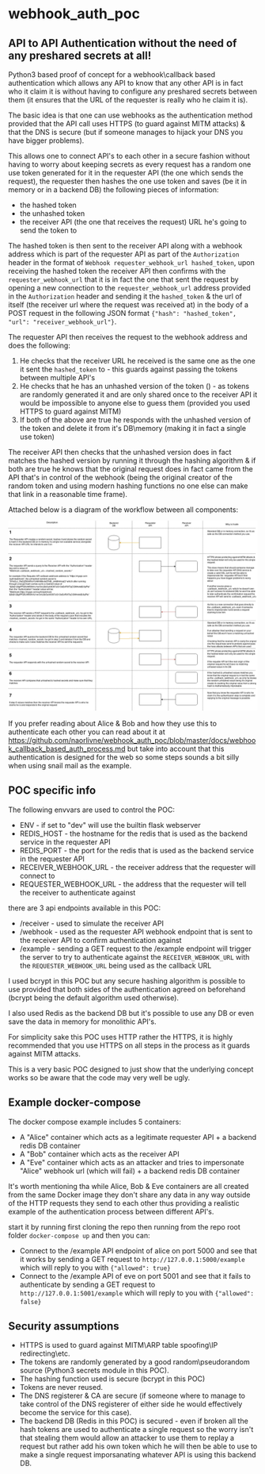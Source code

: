 # webhook_auth_poc

## API to API Authentication without the need of any preshared secrets at all!

Python3 based proof of concept for a webhook\callback based authentication which allows any API to know that any other API is in fact who it claim it is without having to configure any preshared secrets between them (it ensures that the URL of the requester is really who he claim it is).

The basic idea is that one can use webhooks as the authentication method provided that the API call uses HTTPS (to guard against MITM attacks) & that the DNS is secure (but if someone manages to hijack your DNS you have bigger problems).

This allows one to connect API's to each other in a secure fashion without having to worry about keeping secrets as every request has a random one use token generated for it in the requester API (the one which sends the request), the requester then hashes the one use token and saves (be it in memory or in a backend DB) the following pieces of information:

* the hashed token
* the unhashed token
* the receiver API (the one that receives the request) URL he's going to send the token to

The hashed token is then sent to the receiver API along with a webhook address which is part of the requester API as part of the `Authorization` header in the format of `Webhook requester_webhook_url hashed_token`, upon receiving the hashed token the receiver API then confirms with the `requester_webhook_url` that it is in fact the one that sent the request by opening a new connection to the `requester_webhook_url` address provided in the `Authorization` header and sending it the `hashed_token` & the url of itself (the receiver url where the request was received at) in the body of a POST request in the following JSON format `{"hash": "hashed_token", "url": "receiver_webhook_url"}`.

The requester API then receives the request to the webhook address and does the following:

1. He checks that the receiver URL he received is the same one as the one it sent the `hashed_token` to - this guards against passing the tokens between multiple API's 
2. He checks that he has an unhashed version of the token () - as tokens are randomly generated it and are only shared once to the receiver API it would be impossible to anyone else to guess them (provided you used HTTPS to guard against MITM)
3. If both of the above are true he responds with the unhashed version of the token and delete it from it's DB\memory (making it in fact a single use token)

The receiver API then checks that the unhashed version does in fact matches the hashed version by running it through the hashing algorithm & if both are true he knows that the original request does in fact came from the API that's in control of the webhook (being the original creator of the random token and using modern hashing functions no one else can make that link in a reasonable time frame).

Attached below is a diagram of the workflow between all components:

![basic workflow diagram](docs/webhook_auth.jpg)

If you prefer reading about Alice & Bob and how they use this to authenticate each other you can read about it at https://github.com/naorlivne/webhook_auth_poc/blob/master/docs/webhook_callback_based_auth_process.md but take into account that this authentication is designed for the web so some steps sounds a bit silly when using snail mail as the example.

## POC specific info

The following envvars are used to control the POC:

* ENV - if set to "dev" will use the builtin flask webserver
* REDIS_HOST - the hostname for the redis that is used as the backend service in the requester API
* REDIS_PORT - the port for the redis that is used as the backend service in the requester API
* RECEIVER_WEBHOOK_URL - the receiver address that the requester will connect to
* REQUESTER_WEBHOOK_URL - the address that the requester will tell the receiver to authenticate against

there are 3 api endpoints available in this POC:

* /receiver - used to simulate the receiver API
* /webhook - used as the requester API webhook endpoint that is sent to the receiver API to confirm authentication against
* /example - sending a GET request to the /example endpoint will trigger the server to try to authenticate against the `RECEIVER_WEBHOOK_URL` with the `REQUESTER_WEBHOOK_URL` being used as the callback URL

I used bcrypt in this POC but any secure hashing algorithm is possible to use provided that both sides of the authentication agreed on beforehand (bcrypt being the default algorithm used otherwise).

I also used Redis as the backend DB but it's possible to use any DB or even save the data in memory for monolithic API's.

For simplicity sake this POC uses HTTP rather the HTTPS, it is highly recommended that you use HTTPS on all steps in the process as it guards against MITM attacks.

This is a very basic POC designed to just show that the underlying concept works so be aware that the code may very well be ugly.

## Example docker-compose

The docker compose example includes 5 containers:

* A "Alice" container which acts as a legitimate requester API + a backend redis DB container
* A "Bob" container which acts as the receiver API
* A "Eve" container which acts as an attacker and tries to impersonate "Alice" webhook url (which will fail) + a backend redis DB container

It's worth mentioning tha while Alice, Bob & Eve containers are all created from the same Docker image they don't share any data in any way outside of the HTTP requests they send to each other thus providing a realistic example of the authentication process between different API's.

start it by running first cloning the repo then running from the repo root folder `docker-compose up` and then you can:

* Connect to the /example API endpoint of alice on port 5000 and see that it works by sending a GET request to `http://127.0.0.1:5000/example` which will reply to you with `{"allowed": true}`
* Connect to the /example API of eve on port 5001 and see that it fails to authenticate by sending a GET request to `http://127.0.0.1:5001/example` which will reply to you with `{"allowed": false}`

## Security assumptions

* HTTPS is used to guard against MITM\ARP table spoofing\IP redirecting\etc.
* The tokens are randomly generated by a good random\pseudorandom source (Python3 secrets module in this POC).
* The hashing function used is secure (bcrypt in this POC)
* Tokens are never reused.
* The DNS registerer & CA are secure (if someone where to manage to take control of the DNS registerer of either side he would effectively become the service for this case).
* The backend DB (Redis in this POC) is secured - even if broken all the hash tokens are used to authenticate a single request so the worry isn't that stealing them would allow an attacker to use them to replay a request but rather add his own token which he will then be able to use to make a single request imporsanating whatever API is using this backend DB.
